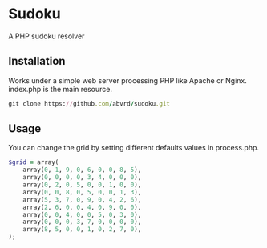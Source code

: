# Sudoku
A PHP sudoku resolver

Installation
-----------

Works under a simple web server processing PHP like Apache or Nginx.
index.php is the main resource.
```ruby
git clone https://github.com/abvrd/sudoku.git
```

Usage
-----

You can change the grid by setting different defaults values in process.php.
```ruby
$grid = array(
    array(0, 1, 9, 0, 6, 0, 0, 8, 5),
    array(0, 0, 0, 0, 3, 4, 0, 0, 0),
    array(0, 2, 0, 5, 0, 0, 1, 0, 0),
    array(0, 0, 8, 0, 5, 0, 0, 1, 3),
    array(5, 3, 7, 0, 9, 0, 4, 2, 6),
    array(2, 6, 0, 0, 4, 0, 9, 0, 0),
    array(0, 0, 4, 0, 0, 5, 0, 3, 0),
    array(0, 0, 0, 3, 7, 0, 0, 0, 0),
    array(8, 5, 0, 0, 1, 0, 2, 7, 0),
);
```


